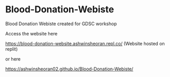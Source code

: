 # Blood-Donation-Webiste
Blood Donation Webiste created for GDSC workshop

Access the website here

https://blood-donation-website.ashwinsheoran.repl.co/   (Website hosted on replit)

or here 

https://ashwinsheoran02.github.io/Blood-Donation-Webiste/

